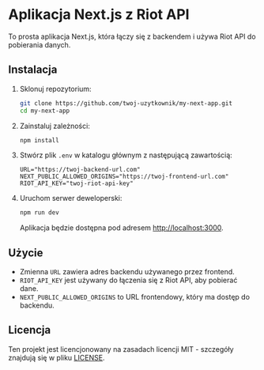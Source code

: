 # Aplikacja Next.js z Riot API

To prosta aplikacja Next.js, która łączy się z backendem i używa Riot API do pobierania danych.

## Instalacja

1. Sklonuj repozytorium:

    ```bash
    git clone https://github.com/twoj-uzytkownik/my-next-app.git
    cd my-next-app
    ```

2. Zainstaluj zależności:

    ```bash
    npm install
    ```

3. Stwórz plik `.env` w katalogu głównym z następującą zawartością:

    ```env
    URL="https://twoj-backend-url.com"
    NEXT_PUBLIC_ALLOWED_ORIGINS="https://twoj-frontend-url.com"
    RIOT_API_KEY="twoj-riot-api-key"
    ```

4. Uruchom serwer deweloperski:

    ```bash
    npm run dev
    ```

    Aplikacja będzie dostępna pod adresem [http://localhost:3000](http://localhost:3000).

## Użycie

- Zmienna `URL` zawiera adres backendu używanego przez frontend.
- `RIOT_API_KEY` jest używany do łączenia się z Riot API, aby pobierać dane.
- `NEXT_PUBLIC_ALLOWED_ORIGINS` to URL frontendowy, który ma dostęp do backendu.

## Licencja

Ten projekt jest licencjonowany na zasadach licencji MIT - szczegóły znajdują się w pliku [LICENSE](LICENSE).

